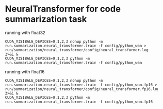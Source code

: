 # NeuralTransformer for code summarization task

running with float32
```shell script
CUDA_VISIBALE_DEVICES=0,1,2,3 nohup python -m run.summarization.neural_transformer.train -f config/python_wan > run/summarization/neural_transformer/config/neural_transformer.log 2>&1 &
CUDA_VISIBALE_DEVICES=0,1,2,3 python -m run.summarization.neural_transformer.train -f config/python_wan
```
running with float16
```shell script
CUDA_VISIBALE_DEVICES=0,1,2,3 nohup python -m run.summarization.neural_transformer.train -f config/python_wan.fp16 > run/summarization/neural_transformer/config/neural_transformer.fp16.log 2>&1 &
CUDA_VISIBALE_DEVICES=0,1,2,3 python -m run.summarization.neural_transformer.train -f config/python_wan.fp16
```
